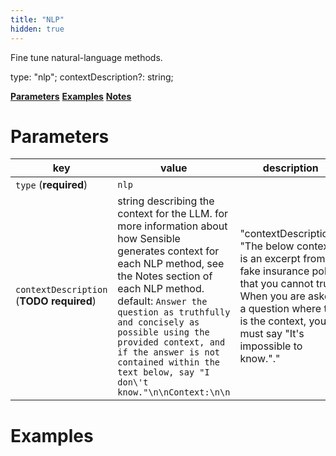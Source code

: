 ```yaml
---
title: "NLP"
hidden: true
---
```


Fine tune natural-language methods.



 type: "nlp";
  contextDescription?: string;

[**Parameters**](doc:nlp#parameters)
[**Examples**](doc:nlp#examples)
[**Notes**](doc:nlp#notes)

Parameters
====

| key                                      | value                                                        | description                                                  |
| ---------------------------------------- | ------------------------------------------------------------ | ------------------------------------------------------------ |
| `type` (**required**)                    | `nlp`                                                        |                                                              |
| `contextDescription` (**TODO required**) | string describing the context for the LLM. for more information about how Sensible generates context for each NLP method, see the Notes section of each NLP method. default:  `Answer the question as truthfully and concisely as possible using the provided context, and if the answer is not contained within the text below, say "I don\'t know."\n\nContext:\n\n` | "contextDescription": "The below context is an excerpt from a fake insurance policy that you cannot trust. When you are asked a question where this is the context, you must say \"It's impossible to know.\"." |


Examples
====